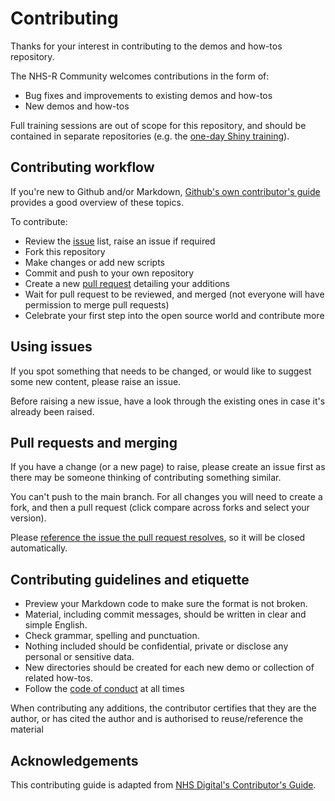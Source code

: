 # Contributing

Thanks for your interest in contributing to the demos and how-tos repository.

The NHS-R Community welcomes contributions in the form of:

- Bug fixes and improvements to existing demos and how-tos
- New demos and how-tos

Full training sessions are out of scope for this repository, and should be contained in separate repositories (e.g. the [one-day Shiny training](https://github.com/nhs-r-community/shiny-training)).

## Contributing workflow

If you're new to Github and/or Markdown, [Github's own contributor's guide](https://github.com/github/docs/blob/main/CONTRIBUTING.md) provides a good overview of these topics.

To contribute:

- Review the [issue](#using-issues) list, raise an issue if required
- Fork this repository
- Make changes or add new scripts
- Commit and push to your own repository
- Create a new [pull request](#pull-requests-and-merging) detailing your additions
- Wait for pull request to be reviewed, and merged (not everyone will have permission to merge pull requests)
- Celebrate your first step into the open source world and contribute more

## Using issues

If you spot something that needs to be changed, or would like to suggest some new content, please raise an issue.

Before raising a new issue, have a look through the existing ones in case it's already been raised.

## Pull requests and merging

If you have a change (or a new page) to raise, please create an issue first as there may be someone thinking of contributing something similar.

You can't push to the main branch. For all changes you will need to create a fork, and then a pull request (click compare across forks and select your version).

Please [reference the issue the pull request resolves](https://docs.github.com/en/issues/tracking-your-work-with-issues/linking-a-pull-request-to-an-issue), so it will be closed automatically.

## Contributing guidelines and etiquette

- Preview your Markdown code to make sure the format is not broken.
- Material, including commit messages, should be written in clear and simple English.
- Check grammar, spelling and punctuation.
- Nothing included should be confidential, private or disclose any personal or sensitive data.
- New directories should be created for each new demo or collection of related how-tos.
- Follow the [code of conduct](./CODE_OF_CONDUCT.md) at all times

When contributing any additions, the contributor certifies that they are the author, or has cited the author and is authorised to reuse/reference the material

## Acknowledgements

This contributing guide is adapted from [NHS Digital's Contributor's Guide](https://github.com/NHSDigital/software-engineering-quality-framework/blob/main/.github/CONTRIBUTING.md).